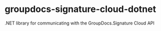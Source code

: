 # groupdocs-signature-cloud-dotnet
.NET library for communicating with the GroupDocs.Signature Cloud API
